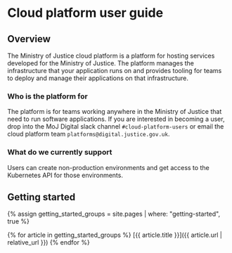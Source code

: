 # Cloud platform user guide

## Overview

The Ministry of Justice cloud platform is a platform for hosting services developed for the Ministry of Justice. The platform manages the infrastructure that your application runs on and provides tooling for teams to deploy and manage their applications on that infrastructure.

### Who is the platform for

The platform is for teams working anywhere in the Ministry of Justice that need to run software applications. If you are interested in becoming a user, drop into the MoJ Digital slack channel `#cloud-platform-users` or email the cloud platform team `platforms@digital.justice.gov.uk`.

### What do we currently support

Users can create non-production environments and get access to the Kubernetes API for those environments.  

## Getting started

{% assign getting_started_groups = site.pages
  | where: "getting-started", true %}

{% for article in getting_started_groups %}
  [{{ article.title }}]({{ article.url | relative_url }})
{% endfor %}
